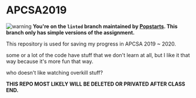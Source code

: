 # APCSA2019

![warning](https://i.imgur.com/TxCC3c4.png) **You're on the ``linted`` branch maintained by [Popstarts](https://github.com/Popstarts). This branch only has simple versions of the assignment.**

This repository is used for saving my progress in APCSA 2019 ~ 2020.

some or a lot of the code have stuff that we don't learn at all, but I like it that way because it's more fun that way.

who doesn't like watching overkill stuff?

**THIS REPO MOST LIKELY WILL BE DELETED OR PRIVATED AFTER CLASS END.**
